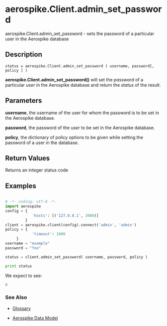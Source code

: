 
# aerospike.Client.admin_set_password

aerospike.Client.admin_set_password - sets the password of a particular user in the Aerospike database

## Description

```
status = aerospike.Client.admin_set_password ( username, password[, policy ] )

```
**aerospike.Client.admin_set_password()** will set the *password* of a
particular *user* in the Aerospike database and return the *status* of the result.

## Parameters

**username**, the username of the user for whom the password is to be set in the
Aerospike database.

**password**, the password of the user to be set in the Aerospike database.

**policy**, the dictionary of policy options to be given while setting the password of a user in the database.

## Return Values
Returns an integer status code

## Examples

```python

# -*- coding: utf-8 -*-
import aerospike
config = {
            'hosts': [('127.0.0.1', 3000)]
         }
client = aerospike.client(config).connect('admin', 'admin')
policy = {
            'timeout': 1000
	 }
username = "example"
password = "foo"

status = client.admin_set_password( username, password, policy )

print status

```

We expect to see:

```python
0
```



### See Also



- [Glossary](http://www.aerospike.com/docs/guide/glossary.html)

- [Aerospike Data Model](http://www.aerospike.com/docs/architecture/data-model.html)
